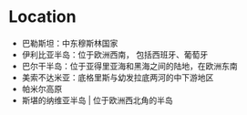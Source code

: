 # Location


- 巴勒斯坦：中东穆斯林国家
- 伊利比亚半岛：位于欧洲西南， 包括西班牙、葡萄牙
- 巴尔干半岛：位于亚得里亚海和黑海之间的陆地，在欧洲东南
- 美索不达米亚：底格里斯与幼发拉底两河的中下游地区
- 帕米尔高原
- 斯堪的纳维亚半岛 | 位于欧洲西北角的半岛

